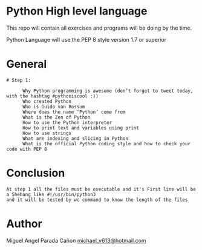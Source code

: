 # Python High level language

This repo will contain all exercises and programs will be doing by the time.

Python Language will use the PEP 8 style version 1.7 or superior


# General


	# Step 1:

	      Why Python programming is awesome (don’t forget to tweet today, with the hashtag #pythoniscool :))
	      Who created Python
	      Who is Guido van Rossum
	      Where does the name ‘Python’ come from
	      What is the Zen of Python
	      How to use the Python interpreter
	      How to print text and variables using print
	      How to use strings
	      What are indexing and slicing in Python
	      What is the official Python coding style and how to check your code with PEP 8

# Conclusion

	At step 1 all the files must be executable and it's First line will be a Shebang like #!/usr/bin/python3
	and it will be tested by wc command to know the length of the files

# Author

Miguel Angel Parada Cañon <michael_v613@hotmail.com>